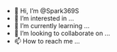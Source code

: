 - 👋 Hi, I’m @Spark369S
- 👀 I’m interested in ...
- 🌱 I’m currently learning ...
- 💞️ I’m looking to collaborate on ...
- 📫 How to reach me ...

<!---
Spark369S/Spark369S is a ✨ special ✨ repository because its `README.md` (this file) appears on your GitHub profile.
You can click the Preview link to take a look at your changes.
--->
